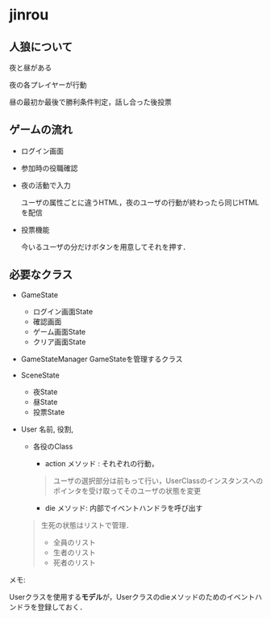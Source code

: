 # jinrou

## 人狼について

夜と昼がある

夜の各プレイヤーが行動

昼の最初か最後で勝利条件判定，話し合った後投票



## ゲームの流れ

- ログイン画面
- 参加時の役職確認



- 夜の活動で入力

  ユーザの属性ごとに違うHTML，夜のユーザの行動が終わったら同じHTMLを配信

- 投票機能

  今いるユーザの分だけボタンを用意してそれを押す．



## 必要なクラス

- GameState 

  - ログイン画面State
  - 確認画面
  - ゲーム画面State
  - クリア画面State

- GameStateManager
  GameStateを管理するクラス

- SceneState 

  - 夜State
  - 昼State
  - 投票State

- User 名前, 役割, 

  - 各役のClass

    - action メソッド : それぞれの行動，

    > ユーザの選択部分は前もって行い，UserClassのインスタンスへのポインタを受け取ってそのユーザの状態を変更

    - die メソッド: 内部でイベントハンドラを呼び出す

  > 生死の状態はリストで管理．
  >
  > - 全員のリスト
  > - 生者のリスト
  > - 死者のリスト



メモ:

Userクラスを使用する**モデル**が，Userクラスのdieメソッドのためのイベントハンドラを登録しておく．
